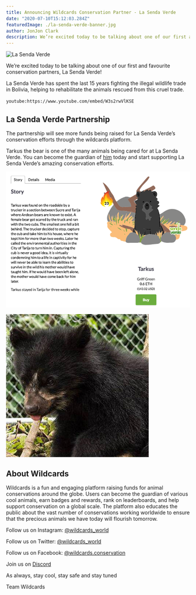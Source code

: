 ```yaml
---
title: Announcing Wildcards Conservation Partner - La Senda Verde
date: "2020-07-10T15:12:03.284Z"
featuredImage: ./la-senda-verde-banner.jpg
author: JonJon Clark
description: We’re excited today to be talking about one of our first and favourite conservation partners, La Senda Verde!
---
```


![La Senda Verde](https://dd2wadt5nc0o7.cloudfront.net/conservations/banners/la-senda-verde-banner.jpg "Wildcards x La Senda Verde")

We’re excited today to be talking about one of our first and favourite conservation partners, La Senda Verde!

La Senda Verde has spent the last 15 years fighting the illegal wildlife trade in Bolivia, helping to rehabilitate the animals rescued from this cruel trade.

`youtube:https://www.youtube.com/embed/W3s2rwVlKSE`

## La Senda Verde Partnership

The partnership will see more funds being raised for La Senda Verde’s conservation efforts through the wildcards platform.

Tarkus the bear is one of the many animals being cared for at La Senda Verde. You can become the guardian of [him](https://wildcards.world/#explorer/details/15) today and start supporting La Senda Verde’s amazing conservation efforts.

![Tarkus](./Tarkus.png "Tarkus")

![Tarkus-real](./Tarkus-real.jpg "Tarkus")

## About Wildcards

Wildcards is a fun and engaging platform raising funds for animal conservations around the globe. Users can become the guardian of various cool animals, earn badges and rewards, rank on leaderboards, and help support conservation on a global scale. The platform also educates the public about the vast number of conservations working worldwide to ensure that the precious animals we have today will flourish tomorrow.

Follow us on Instagram: [@wildcards_world](https://www.instagram.com/wildcards_world)

Follow us on Twitter: [@wildcards_world](https://twitter.com/wildcards_world)

Follow us on Facebook: [@wildcards.conservation](https://www.facebook.com/wildcards.conservation)

Join us on [Discord](https://discord.gg/Wemmn63)

As always, stay cool, stay safe and stay tuned

Team Wildcards
